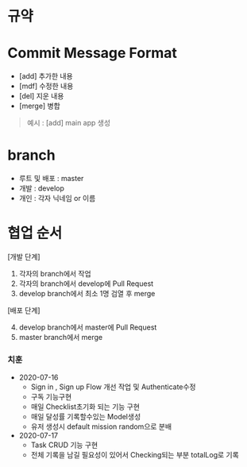 # 규약

# Commit Message Format
- [add] 추가한 내용
- [mdf] 수정한 내용
- [del] 지운 내용
- [merge] 병합

> 예시 : [add] main app 생성

# branch
- 루트 및 배포 : master
- 개발 : develop
- 개인 : 각자 닉네임 or 이름

# 협업 순서

[개발 단계]
1. 각자의 branch에서 작업
2. 각자의 branch에서 develop에 Pull Request
3. develop branch에서 최소 1명 검열 후 merge 

[배포 단계]

4. develop branch에서 master에 Pull Request
5. master branch에서 merge


### 치훈
* 2020-07-16
  * Sign in , Sign up Flow 개선 작업 및 Authenticate수정
  * 구독 기능구현
  * 매일 Checklist초기화 되는 기능 구현
  * 매일 달성률 기록할수있는 Model생성
  * 유저 생성시 default mission random으로 분배
* 2020-07-17
  * Task CRUD 기능 구현
  * 전체 기록을 남길 필요성이 있어서 Checking되는 부분 totalLog로 기록
  